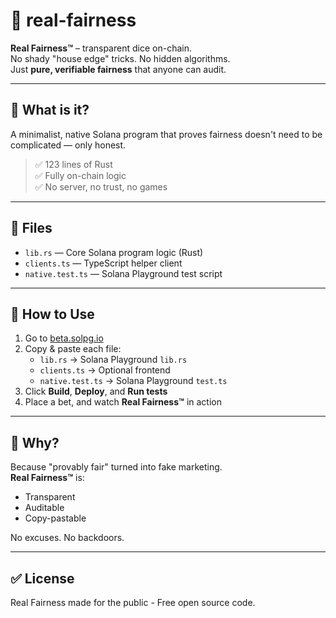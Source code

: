 # 🎲 real-fairness

**Real Fairness™** – transparent dice on-chain.  
No shady "house edge" tricks. No hidden algorithms.  
Just **pure, verifiable fairness** that anyone can audit.

---

## 🧠 What is it?

A minimalist, native Solana program that proves fairness doesn't need to be complicated — only honest.

> ✅ 123 lines of Rust  
> ✅ Fully on-chain logic  
> ✅ No server, no trust, no games

---

## 🔧 Files

- `lib.rs` — Core Solana program logic (Rust)
- `clients.ts` — TypeScript helper client
- `native.test.ts` — Solana Playground test script

---

## 🚀 How to Use

1. Go to [beta.solpg.io](https://beta.solpg.io)
2. Copy & paste each file:
   - `lib.rs` → Solana Playground `lib.rs`
   - `clients.ts` → Optional frontend
   - `native.test.ts` → Solana Playground `test.ts`
3. Click **Build**, **Deploy**, and **Run tests**  
4. Place a bet, and watch **Real Fairness™** in action

---

## 🎯 Why?

Because "provably fair" turned into fake marketing.  
**Real Fairness™** is:
- Transparent
- Auditable
- Copy-pastable

No excuses. No backdoors.

---

## ✅ License

Real Fairness made for the public - Free open source code.
